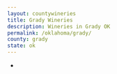 ```yaml
---
layout: countywineries
title: Grady Wineries
description: Wineries in Grady OK
permalink: /oklahoma/grady/
county: grady
state: ok
---
```

-
